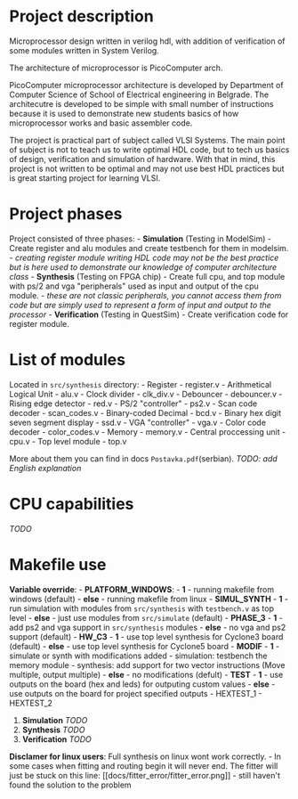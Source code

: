 # Project description

Microprocessor design written in verilog hdl, with addition of verification of some modules written in System Verilog.

The architecture of microprocessor is PicoComputer arch.

PicoComputer microprocessor architecture is developed by Department of Computer Science of School of Electrical engineering in Belgrade. The architecutre is developed to be simple with small number of instructions because it is used to demonstrate new students basics of how microprocessor works and basic assembler code.

The project is practical part of subject called VLSI Systems. The main point of subject is not to teach us to write optimal HDL code, but to tech us basics of design, verification and simulation of hardware. With that in mind, this project is not written to be optimal and may not use best HDL practices but is great starting project for learning VLSI.

# Project phases

Project consisted of three phases:
    - **Simulation** (Testing in ModelSim)
        - Create register and alu modules and create testbench for them in modelsim.
            - *creating register module writing HDL code may not be the best practice but is here used to demonstrate our knowledge of computer architecture class*
    - **Synthesis** (Testing on FPGA chip)
        - Create full cpu, and top module with ps/2 and vga "peripherals" used as input and output of the cpu module.
            - *these are not classic peripherals, you cannot access them from code but are simply used to represent a form of input and output to the processor*
    - **Verification** (Testing in QuestSim)
        - Create verification code for register module.

# List of modules

Located in `src/synthesis` directory:
    <!-- main -->
    - Register - register.v
    - Arithmetical Logical Unit - alu.v
    <!-- utils -->
    - Clock divider - clk_div.v
    - Debouncer - debouncer.v
    - Rising edge detector - red.v
    <!-- ps/2 -->
    - PS/2 "controller" - ps2.v
    - Scan code decoder - scan_codes.v
    <!-- ssd -->
    - Binary-coded Decimal - bcd.v
    - Binary hex digit seven segment display - ssd.v
    <!-- vga -->
    - VGA "controller" - vga.v
    - Color code decoder - color_codes.v
    <!-- top -->
    - Memory - memory.v
    - Central proccessing unit - cpu.v
    - Top level module - top.v

More about them you can find in docs `Postavka.pdf`(serbian).
*TODO: add English explanation*

# CPU capabilities

*TODO*

# Makefile use

**Variable override**:
    - **PLATFORM_WINDOWS**: 
        - **1** - running makefile from windows (default)
        - **else** - running makefile from linux
    - **SIMUL_SYNTH**
        - **1** - run simulation with modules from `src/synthesis` with `testbench.v` as top level
        - **else** - just use modules from `src/simulate` (default)
    - **PHASE_3**
        - **1** - add ps2 and vga support in `src/synthesis` modules
        - **else** - no vga and ps2 support (default)
    - **HW_C3**
        - **1** - use top level synthesis for Cyclone3 board (default)
        - **else** - use top level synthesis for Cyclone5 board
    - **MODIF**
        - **1** - simulate or synth with modifications added
            - simulation: testbench the memory module
            - synthesis: add support for two vector instructions (Move multiple, output multiple)
        - **else** - no modifications (defult)
    - **TEST**
        - **1** - use outputs on the board (hex and leds) for outputing custom values
        - **else** - use outputs on the board for project specified outputs
    - HEXTEST_1 
    - HEXTEST_2
    

1. **Simulation**
*TODO*
2. **Synthesis**
*TODO*
3. **Verification**
*TODO*

**Disclamer for linux users**: Full synthesis on linux wont work correctly.
    - In some cases when fitting and routing begin it will never end. The fitter will just be stuck on this line:
    [[docs/fitter_error/fitter_error.png]]
    - still haven't found the solution to the problem
